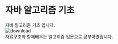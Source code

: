 # 자바 알고리즘 기초 
자바 알고리즘 기초 입니다.</br>
![download](https://github.com/kihoo-ni/java-algorithm-beginner/assets/140569678/503a2cbc-834a-4cf1-8745-5c0b309a56cb) </br>
자료구조와 함께배우는 알고리즘 입문으로 공부하였습니다. 
